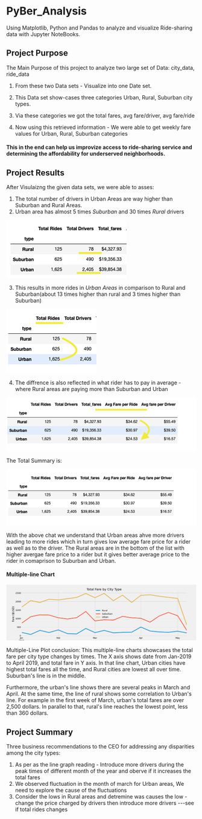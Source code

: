 # PyBer_Analysis

Using Matplotlib, Python and Pandas to analyze and visualize Ride-sharing data with Jupyter NoteBooks.

## Project Purpose

The Main Purpose of this project to analyze two large set of Data: city_data, ride_data

1. From these two Data sets - Visualize into one Date set.

2. This Data set show-cases three categories Urban, Rural, Suburban city types.

3. Via these categories we got the total fares, avg fare/driver, avg fare/ride

4. Now using this retrieved information - We were able to get weekly fare values for Urban, Rural, Suburban categories

#### This in the end can help us improvize access to ride-sharing service and determining the affordability for underserved neighborhoods.

## Project Results

After Visulaizng the given data sets, we were able to asses:

1. The total number of drivers in Urban Areas are way higher than Suburban and Rural Areas.
2. Urban area has almost 5 times *Suburban* and 30 times *Rural* drivers

![Drivers.png](/analysis/Drivers.png)


3. This results in more rides in *Urban Areas* in comparison to Rural and Suburban(about 13 times higher than rural and 3 times higher than Suburban)

![](/analysis/Rides.png)

4. The diffrence is also reflected in what rider has to pay in average - where Rural areas are paying more than Suburban and Urban

![](/analysis/Fare.png)

The Total Summary is:

![](/analysis/Total_summary.png)


With the above chat we understand that Urban areas ahve more drivers leading to more rides which in turn gives low average fare price for a rider as well as to the driver.
The Rural areas are in the bottom of the list with higher avergae fare price to a rider but it gives better average price to the rider in comaprison to Suburban and Urban.

#### Multiple-line Chart

![](/analysis/Challenge_fig.png)

Multiple-Line Plot conclusion:
This multiple-line charts showcases the total fare per city type changes by times. The X axis shows date from Jan-2019 to April 2019, and total fare in Y axis. In that line chart, Urban cities have highest total fares all the time, and Rural cities are lowest all over time. Suburban's line is in the middle.

Furthermore, the urban's line shows there are several peaks in March and April. At the same time, the line of rural shows some correlation to Urban's line. For example in the first week of March, urban's total fares are over 2,500 dollars. In parallel to that, rural's line reaches the lowest point, less than 360 dollars.


## Project Summary

Three business recommendations to the CEO for addressing any disparities among the city types:

1. As per as the line graph reading - Introduce more drivers during the peak times of different month of the year and oberve if it increases the total fares
2. We observed fluctuation in the month of march for Urban areas, We need to explore the cause of the fluctuations
3. Consider the lows in Rural areas and detremine was causes the low - change the price charged by drivers then introduce more drivers ---see if total rides changes 




